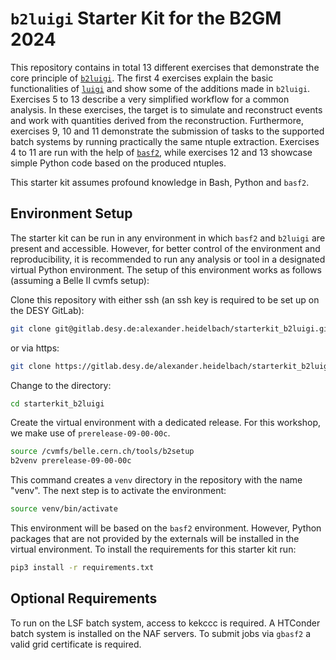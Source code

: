 # `b2luigi` Starter Kit for the B2GM 2024
This repository contains in total 13 different exercises that demonstrate the core principle of [`b2luigi`](https://gitlab.desy.de/belle2/software/b2luigi). The first 4 exercises explain the basic functionalities of [`luigi`](https://luigi.readthedocs.io) and show some of the additions made in `b2luigi`. Exercises 5 to 13 describe a very simplified workflow for a common analysis. In these exercises, the target is to simulate and reconstruct events and work with quantities derived from the reconstruction. Furthermore, exercises 9, 10 and 11 demonstrate the submission of tasks to the supported batch systems by running practically the same ntuple extraction. Exercises 4 to 11 are run with the help of [`basf2`](https://gitlab.desy.de/belle2/software/basf2), while exercises 12 and 13 showcase simple Python code based on the produced ntuples.

This starter kit assumes profound knowledge in Bash, Python and `basf2`.

## Environment Setup
The starter kit can be run in any environment in which `basf2` and `b2luigi` are present and accessible. However, for better control of the environment and reproducibility, it is recommended to run any analysis or tool in a designated virtual Python environment. The setup of this environment works as follows (assuming a Belle II cvmfs setup):

Clone this repository with either ssh (an ssh key is required to be set up on the DESY GitLab):
```bash
git clone git@gitlab.desy.de:alexander.heidelbach/starterkit_b2luigi.git
```

or via https:
```bash
git clone https://gitlab.desy.de/alexander.heidelbach/starterkit_b2luigi.git
```

Change to the directory:
```bash
cd starterkit_b2luigi
```

Create the virtual environment with a dedicated release. For this workshop, we make use of `prerelease-09-00-00c`.
```bash
source /cvmfs/belle.cern.ch/tools/b2setup
b2venv prerelease-09-00-00c
```

This command creates a `venv` directory in the repository with the name "venv". The next step is to activate the environment:
```bash
source venv/bin/activate
```

This environment will be based on the `basf2` environment. However, Python packages that are not provided by the externals will be installed in the virtual environment. To install the requirements for this starter kit run:
```bash
pip3 install -r requirements.txt
```

## Optional Requirements
To run on the LSF batch system, access to kekccc is required. A HTConder batch system is installed on the NAF servers. To submit jobs via `gbasf2` a valid grid certificate is required.
